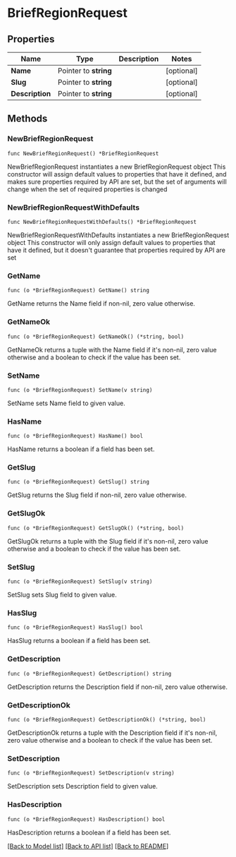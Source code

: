 # BriefRegionRequest

## Properties

Name | Type | Description | Notes
------------ | ------------- | ------------- | -------------
**Name** | Pointer to **string** |  | [optional] 
**Slug** | Pointer to **string** |  | [optional] 
**Description** | Pointer to **string** |  | [optional] 

## Methods

### NewBriefRegionRequest

`func NewBriefRegionRequest() *BriefRegionRequest`

NewBriefRegionRequest instantiates a new BriefRegionRequest object
This constructor will assign default values to properties that have it defined,
and makes sure properties required by API are set, but the set of arguments
will change when the set of required properties is changed

### NewBriefRegionRequestWithDefaults

`func NewBriefRegionRequestWithDefaults() *BriefRegionRequest`

NewBriefRegionRequestWithDefaults instantiates a new BriefRegionRequest object
This constructor will only assign default values to properties that have it defined,
but it doesn't guarantee that properties required by API are set

### GetName

`func (o *BriefRegionRequest) GetName() string`

GetName returns the Name field if non-nil, zero value otherwise.

### GetNameOk

`func (o *BriefRegionRequest) GetNameOk() (*string, bool)`

GetNameOk returns a tuple with the Name field if it's non-nil, zero value otherwise
and a boolean to check if the value has been set.

### SetName

`func (o *BriefRegionRequest) SetName(v string)`

SetName sets Name field to given value.

### HasName

`func (o *BriefRegionRequest) HasName() bool`

HasName returns a boolean if a field has been set.

### GetSlug

`func (o *BriefRegionRequest) GetSlug() string`

GetSlug returns the Slug field if non-nil, zero value otherwise.

### GetSlugOk

`func (o *BriefRegionRequest) GetSlugOk() (*string, bool)`

GetSlugOk returns a tuple with the Slug field if it's non-nil, zero value otherwise
and a boolean to check if the value has been set.

### SetSlug

`func (o *BriefRegionRequest) SetSlug(v string)`

SetSlug sets Slug field to given value.

### HasSlug

`func (o *BriefRegionRequest) HasSlug() bool`

HasSlug returns a boolean if a field has been set.

### GetDescription

`func (o *BriefRegionRequest) GetDescription() string`

GetDescription returns the Description field if non-nil, zero value otherwise.

### GetDescriptionOk

`func (o *BriefRegionRequest) GetDescriptionOk() (*string, bool)`

GetDescriptionOk returns a tuple with the Description field if it's non-nil, zero value otherwise
and a boolean to check if the value has been set.

### SetDescription

`func (o *BriefRegionRequest) SetDescription(v string)`

SetDescription sets Description field to given value.

### HasDescription

`func (o *BriefRegionRequest) HasDescription() bool`

HasDescription returns a boolean if a field has been set.


[[Back to Model list]](../README.md#documentation-for-models) [[Back to API list]](../README.md#documentation-for-api-endpoints) [[Back to README]](../README.md)


